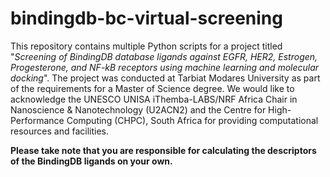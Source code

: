 # bindingdb-bc-virtual-screening 

This repository contains multiple Python scripts for a project titled "_Screening of BindingDB database ligands against EGFR, HER2, Estrogen, Progesterone, and NF-kB receptors using machine learning and molecular docking_". The project was conducted at Tarbiat Modares University as part of the requirements for a Master of Science degree. We would like to acknowledge the UNESCO UNISA iThemba-LABS/NRF Africa Chair in Nanoscience & Nanotechnology (U2ACN2) and the Centre for High-Performance Computing (CHPC), South Africa for providing computational resources and facilities.

**Please take note that you are responsible for calculating the descriptors of the BindingDB ligands on your own.**
